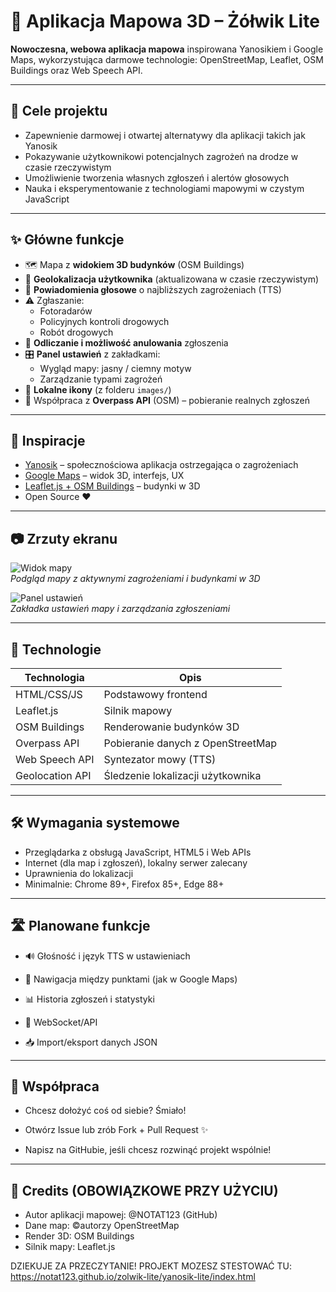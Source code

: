 # 🚗 Aplikacja Mapowa 3D – Żółwik Lite

**Nowoczesna, webowa aplikacja mapowa** inspirowana Yanosikiem i Google Maps, wykorzystująca darmowe technologie: OpenStreetMap, Leaflet, OSM Buildings oraz Web Speech API.

---

## 🎯 Cele projektu

- Zapewnienie darmowej i otwartej alternatywy dla aplikacji takich jak Yanosik
- Pokazywanie użytkownikowi potencjalnych zagrożeń na drodze w czasie rzeczywistym
- Umożliwienie tworzenia własnych zgłoszeń i alertów głosowych
- Nauka i eksperymentowanie z technologiami mapowymi w czystym JavaScript

---

## ✨ Główne funkcje

- 🗺️ Mapa z **widokiem 3D budynków** (OSM Buildings)
- 📍 **Geolokalizacja użytkownika** (aktualizowana w czasie rzeczywistym)
- 📢 **Powiadomienia głosowe** o najbliższych zagrożeniach (TTS)
- ⚠️ Zgłaszanie:
  - Fotoradarów
  - Policyjnych kontroli drogowych
  - Robót drogowych
- 🔄 **Odliczanie i możliwość anulowania** zgłoszenia
- 🎛️ **Panel ustawień** z zakładkami:
  - Wygląd mapy: jasny / ciemny motyw
  - Zarządzanie typami zagrożeń
- 📂 **Lokalne ikony** (z folderu `images/`)
- 📶 Współpraca z **Overpass API** (OSM) – pobieranie realnych zgłoszeń

---

## 🧠 Inspiracje

- [Yanosik](https://yanosik.pl) – społecznościowa aplikacja ostrzegająca o zagrożeniach
- [Google Maps](https://maps.google.com) – widok 3D, interfejs, UX
- [Leaflet.js + OSM Buildings](https://osmbuildings.org) – budynki w 3D
- Open Source ❤️

---

## 📷 Zrzuty ekranu

![Widok mapy](images/zrzut1.jpg)  
_Podgląd mapy z aktywnymi zagrożeniami i budynkami w 3D_

![Panel ustawień](images/zrzut2.jpg)  
_Zakładka ustawień mapy i zarządzania zgłoszeniami_

---

## 🧰 Technologie

| Technologia        | Opis                                   |
|--------------------|----------------------------------------|
| HTML/CSS/JS        | Podstawowy frontend                    |
| Leaflet.js         | Silnik mapowy                          |
| OSM Buildings      | Renderowanie budynków 3D               |
| Overpass API       | Pobieranie danych z OpenStreetMap      |
| Web Speech API     | Syntezator mowy (TTS)                  |
| Geolocation API    | Śledzenie lokalizacji użytkownika      |

---

## 🛠️ Wymagania systemowe

- Przeglądarka z obsługą JavaScript, HTML5 i Web APIs
- Internet (dla map i zgłoszeń), lokalny serwer zalecany
- Uprawnienia do lokalizacji
- Minimalnie: Chrome 89+, Firefox 85+, Edge 88+

---

## 🛣️ Planowane funkcje
 - 🔊 Głośność i język TTS w ustawieniach

 - 🧭 Nawigacja między punktami (jak w Google Maps)

 - 📊 Historia zgłoszeń i statystyki

 - 📡 WebSocket/API

 - 📥 Import/eksport danych JSON

---

## 🤝 Współpraca

 - Chcesz dołożyć coś od siebie? Śmiało!

 - Otwórz Issue lub zrób Fork + Pull Request ✨

 - Napisz na GitHubie, jeśli chcesz rozwinąć projekt wspólnie!

---

## 📝 Credits (OBOWIĄZKOWE PRZY UŻYCIU)
 - Autor aplikacji mapowej: @NOTAT123 (GitHub)
 - Dane map: ©autorzy OpenStreetMap
 - Render 3D: OSM Buildings
 - Silnik mapy: Leaflet.js


DZIEKUJE ZA PRZECZYTANIE! PROJEKT MOZESZ STESTOWAĆ TU:
https://notat123.github.io/zolwik-lite/yanosik-lite/index.html



